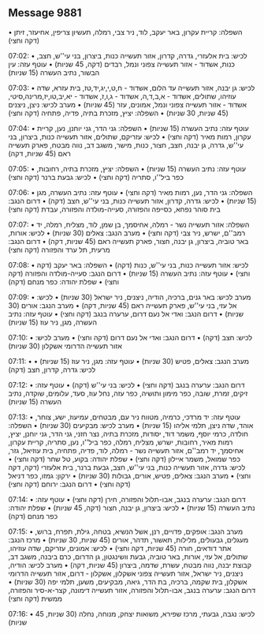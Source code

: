 ## Message 9881

• השפלה: קריית עקרון, באר יעקב, לוד, ניר צבי, רמלה, תעשיון צריפין, אחיעזר, זיתן (דקה וחצי)

07:02:
• לכיש: בית אלעזרי, גדרה, קדרון, אזור תעשייה כנות, ביצרון, בני עי''ש, חצב, כנות, אשדוד - אזור תעשייה צפוני ונמל, רבדים (דקה, 45 שניות)
• עוטף עזה: עין הבשור, נתיב העשרה (15 שניות)

07:03:
• לכיש: גן יבנה, אזור תעשייה עד הלום, אשדוד - ח,ט,י,יג,יד,טז, בית עזרא, שדה עוזיהו, שתולים, אשדוד - א,ב,ד,ה, אשדוד - ג,ו,ז, אשדוד - יא,יב,טו,יז,מרינה,סיטי, אשדוד - אזור תעשייה צפוני ונמל, אמונים, עזר (45 שניות)
• מערב לכיש: ניצן, ניצנים (45 שניות, 30 שניות)
• השפלה: יציץ, מזכרת בתיה, פדיה, פתחיה (דקה וחצי)

07:04:
• עוטף עזה: נתיב העשרה (15 שניות)
• השפלה: גני הדר, גני יוחנן, נען, קריית עקרון, רמות מאיר (דקה וחצי)
• לכיש: עזריקם, שתולים, אזור תעשייה כנות, ביצרון, בני עי''ש, גדרה, גן יבנה, חצב, חצור, כנות, מישר, משגב דב, נווה מבטח, פארק תעשייה ראם (45 שניות, דקה)

07:05:
• עוטף עזה: נתיב העשרה (15 שניות)
• השפלה: יציץ, מזכרת בתיה, רחובות, כפר ביל''ו, סתריה (דקה וחצי)
• לכיש: גבעת ברנר (דקה וחצי)

07:06:
• השפלה: גני הדר, נען, רמות מאיר (דקה וחצי)
• עוטף עזה: נתיב העשרה, מגן (15 שניות)
• לכיש: גדרה, קדרון, אזור תעשייה כנות, בני עי''ש, חצב (דקה)
• דרום הנגב: בית סוהר נפחא, כסייפה והפזורה, סעייה-מולדה והפזורה, עבדת (דקה וחצי)

07:07:
• השפלה: אזור תעשייה נשר - רמלה, אחיסמך, בן שמן, לוד, מצליח, רמלה, יד רמב''ם, ישרש, ניר צבי (דקה וחצי)
• מערב הנגב: צאלים (30 שניות)
• לכיש: אורות, באר טוביה, ביצרון, גן יבנה, חצור, פארק תעשייה ראם (45 שניות, דקה)
• דרום הנגב: מרעית, תל ערד והפזורה (דקה וחצי)

07:08:
• לכיש: אזור תעשייה כנות, בני עי''ש, כנות (דקה)
• השפלה: באר יעקב (דקה וחצי)
• עוטף עזה: נתיב העשרה (15 שניות)
• דרום הנגב: סעייה-מולדה והפזורה (דקה וחצי)
• שפלת יהודה: כפר מנחם (דקה)

07:09:
• מערב לכיש: באר גנים, ברכיה, הודיה, ניצנים, ניר ישראל (30 שניות)
• לכיש: אל עזי, בני עי''ש, פארק תעשייה ראם (45 שניות, דקה)
• מערב הנגב: אורים (30 שניות)
• דרום הנגב: ואדי אל נעם דרום, ערערה בנגב (דקה וחצי)
• עוטף עזה: נתיב העשרה, מגן, ניר עוז (15 שניות)

07:10:
• לכיש: חצב (דקה)
• דרום הנגב: ואדי אל נעם דרום (דקה וחצי)
• מערב לכיש: אזור תעשייה הדרומי אשקלון (30 שניות)

07:11:
• מערב הנגב: צאלים, פטיש (30 שניות)
• עוטף עזה: מגן, ניר עוז (15 שניות)
• לכיש: גדרה, קדרון, חצב (דקה)

07:12:
• דרום הנגב: ערערה בנגב (דקה וחצי)
• לכיש: בני עי''ש (דקה)
• עוטף עזה: זיקים, זמרת, שובה, כפר מימון ותושיה, כפר עזה, נחל עוז, סעד, עלומים, שוקדה, נתיב העשרה (15 שניות)

07:13:
• עוטף עזה: יד מרדכי, כרמיה, מטווח ניר עם, מבטחים, עמיעוז, ישע, צוחר, אוהד, שדה ניצן, תלמי אליהו (15 שניות)
• מערב לכיש: מבקיעים (30 שניות)
• השפלה: חולדה, כרמי יוסף, משמר דוד, יסודות, מזכרת בתיה, נצר חזני, גני הדר, גני יוחנן, יציץ, רמות מאיר, רחובות, ישרש, מצליח, רמלה, כפר ביל''ו, נען, סתריה, קריית עקרון, אחיסמך, יד רמב''ם, אזור תעשייה נשר - רמלה, לוד, פדיה, פתחיה, בית עוזיאל, גזר, כפר שמואל, משמר איילון (דקה וחצי)
• שפלת יהודה: בקוע, טל שחר (דקה וחצי)
• לכיש: גדרה, אזור תעשייה כנות, בני עי''ש, חצב, גבעת ברנר, בית אלעזרי (דקה, דקה וחצי)
• מערב הנגב: צאלים, פטיש, אורים, גבולות (30 שניות)
• ירקון: גמזו, כפר דניאל (דקה וחצי)
• דרום הנגב: ירוחם (דקה וחצי)

07:14:
• דרום הנגב: ערערה בנגב, אבו-תלול והפזורה, חירן (דקה וחצי)
• עוטף עזה: נתיב העשרה (15 שניות)
• לכיש: ביצרון, גן יבנה, חצור (דקה, 45 שניות)
• שפלת יהודה: כפר מנחם (דקה)

07:15:
• מערב הנגב: אופקים, פדויים, רנן, אשל הנשיא, בטחה, גילת, תפרח, ברוש, מעגלים, גבעולים, מלילות, תאשור, תדהר, אורים (45 שניות, 30 שניות)
• מרכז הנגב: אתר דודאים, חורה (45 שניות, דקה וחצי)
• לכיש: אמונים, עזריקם, שדה עוזיהו, שתולים, אל עזי, אורות, באר טוביה, גבעת וושינגטון, גן הדרום, כרם ביבנה, משגב דב, קבוצת יבנה, נווה מבטח, עשרת, שדמה, ביצרון (45 שניות, דקה)
• מערב לכיש: הודיה, ניצנים, ניר ישראל, אזור תעשייה צפוני אשקלון, אשקלון - דרום, אזור תעשייה הדרומי אשקלון, בית שקמה, ברכיה, בת הדר, גיאה, מבקיעים, משען, תלמי יפה (30 שניות)
• דרום הנגב: ערערה בנגב, אבו-תלול והפזורה, אזור תעשייה דימונה, קצר-א-סיר והפזורה, ממשית (דקה וחצי)

07:16:
• לכיש: נגבה, גבעתי, מרכז שפירא, משואות יצחק, מנוחה, נחלה (30 שניות, 45 שניות)

